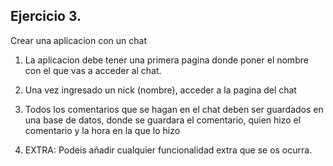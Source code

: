 ## Ejercicio 3. 

Crear una aplicacion con un chat

1. La aplicacion debe tener una primera pagina donde poner el nombre con el que vas a acceder al chat.

2. Una vez ingresado un nick (nombre), acceder a la pagina del chat

3. Todos los comentarios que se hagan en el chat deben ser guardados en una base de datos, donde se guardara el comentario, quien hizo el comentario y la hora en la que lo hizo

4. EXTRA: Podeis añadir cualquier funcionalidad extra que se os ocurra.